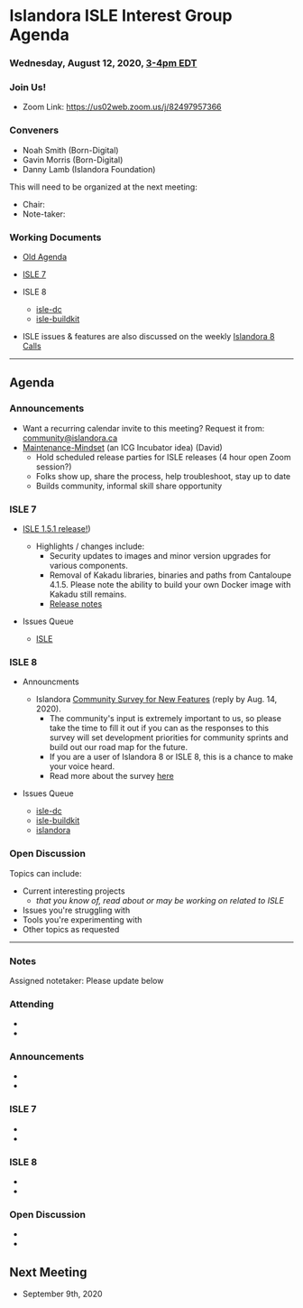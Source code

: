 # Islandora ISLE Interest Group Agenda
### Wednesday, August 12, 2020, [3-4pm EDT](http://www.thetimezoneconverter.com/?t=1%20pm&tz=Toronto&)

### Join Us!
* Zoom Link: https://us02web.zoom.us/j/82497957366

### Conveners
* Noah Smith (Born-Digital)
* Gavin Morris (Born-Digital)
* Danny Lamb (Islandora Foundation)

This will need to be organized at the next meeting:

* Chair:
* Note-taker:

### Working Documents

* [Old Agenda](https://docs.google.com/document/d/1QZH-JFfroIA8NUFJu2NDwbmKV6ygCY7SjW001g8FeOU/edit#heading=h.7830nr7tkzrn)

* [ISLE 7](https://github.com/Islandora-Collaboration-Group/ISLE)

* ISLE 8
  * [isle-dc](https://github.com/Islandora-Devops/isle-dc)
  * [isle-buildkit](https://github.com/Islandora-Devops/isle-buildkit)

* ISLE issues & features are also discussed on the weekly [Islandora 8 Calls](https://github.com/Islandora/documentation/wiki/2020)

---

## Agenda

### Announcements

* Want a recurring calendar invite to this meeting? Request it from: community@islandora.ca
* [Maintenance-Mindset](https://docs.google.com/document/d/1IxBKQ_sp6bMK4oZxYdImGeIPEuX-qkzKFW57pzTCG7s/edit#) (an ICG Incubator idea) (David)
  * Hold scheduled release parties for ISLE releases (4 hour open Zoom session?)
  * Folks show up, share the process, help troubleshoot, stay up to date
  * Builds community, informal skill share opportunity

### ISLE 7

* [ISLE 1.5.1 release!](https://github.com/Islandora-Collaboration-Group/ISLE))
  * Highlights / changes include:
    * Security updates to images and minor version upgrades for various components.
    * Removal of Kakadu libraries, binaries and paths from Cantaloupe 4.1.5. Please note the ability to build your own Docker image with Kakadu still remains.
    * [Release notes](https://github.com/Islandora-Collaboration-Group/ISLE/blob/main/docs/release-notes/release-1-5-1.md)

* Issues Queue
  * [ISLE](https://github.com/Islandora-Collaboration-Group/ISLE/issues)

### ISLE 8

* Announcments
  * Islandora [Community Survey for New Features](https://docs.google.com/forms/d/1Y7Gdlq31Jn-OQ8lfPR9fgc7FS0l3k3Vhq3VK99FG-Tw) (reply by Aug. 14, 2020).
    * The community's input is extremely important to us, so please take the time to fill it out if you can as the responses to this survey will set development priorities for community sprints and build out our road map for the future.
    * If you are a user of Islandora 8 or ISLE 8, this is a chance to make your voice heard.
    * Read more about the survey [here](https://islandora.ca/content/tell-us-what-you-want-islandora-8-v120)

* Issues Queue
  * [isle-dc](https://github.com/Islandora-Devops/isle-dc/issues)
  * [isle-buildkit](https://github.com/Islandora-Devops/isle-buildkit/issues)
  * [islandora](https://github.com/Islandora/documentation/issues)

### Open Discussion

Topics can include:

* Current interesting projects
  * _that you know of, read about or may be working on related to ISLE_
* Issues you're struggling with
* Tools you're experimenting with
* Other topics as requested

---

### Notes

Assigned notetaker: Please update below

### Attending

*
*

### Announcements

*
*

### ISLE 7

*
*

### ISLE 8

*
*

### Open Discussion

*
*

## Next Meeting

* September 9th, 2020
